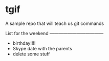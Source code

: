 # tgif
A sample repo that will teach us git commands

List for the weekend
————————————
* birthday!!!!
* Skype date with the parents
* delete some stuff